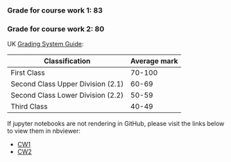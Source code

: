 ### Grade for course work 1: **83** 
  
### Grade for course work 2: **80**

UK [Grading System Guide](https://www.gold.ac.uk/students/assessments/undergraduate-final-result-calculation/): 

Classification | Average mark
--- | ---
First Class	| 70-100
Second Class Upper Division (2.1)	| 60-69
Second Class Lower Division (2.2)	| 50-59
Third Class	| 40-49

If jupyter notebooks are not rendering in GitHub, please visit the links below to view 
them in nbviewer: 

- [CW1](https://nbviewer.jupyter.org/github/kkxix/ML_Coursework/blob/master/kknox001_CW1.ipynb)
- [CW2](https://nbviewer.jupyter.org/github/kkxix/ML_Coursework/blob/master/kknox001_CW2.ipynb)
